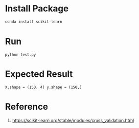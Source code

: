 # Install Package
```bash
conda install scikit-learn
```

# Run
```
python test.py
```

# Expected Result
```
X.shape = (150, 4) y.shape = (150,)
```

# Reference
1. https://scikit-learn.org/stable/modules/cross_validation.html